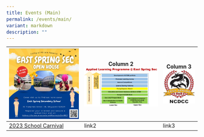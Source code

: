 ```yaml
---
title: Events (Main)
permalink: /events/main/
variant: markdown
description: ""
---
```

| ![ES Open House 2023](/images/2023%20esss%20open%20house.JPG) | Column 2![ALP](/images/alp.jpg) | Column 3![NCDCC](/images/ncdcc.png) |
| ----- | ------ | ------- |
|[2023 School Carnival](/events/schoolcarnival2023/)   |link2     | link3    |